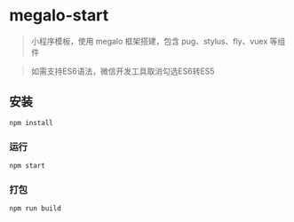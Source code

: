 # megalo-start

> 小程序模板，使用 megalo 框架搭建，包含 pug、stylus、fly、vuex 等组件

> 如需支持ES6语法，微信开发工具取消勾选ES6转ES5

## 安装
```
npm install
```

### 运行
```
npm start
```

### 打包
```
npm run build
```


